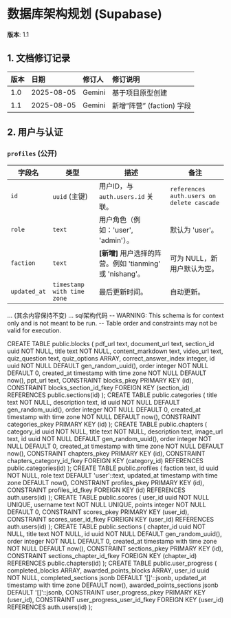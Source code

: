 # 数据库架构规划 (Supabase)

**版本**: 1.1

## 1. 文档修订记录

| 版本  | 日期       | 修订人 | 修订说明                 |
| :---- | :--------- | :----- | :----------------------- |
| 1.0   | 2025-08-05 | Gemini | 基于项目原型创建         |
| 1.1   | 2025-08-05 | Gemini | 新增“阵营” (faction) 字段 |

## 2. 用户与认证

### `profiles` (公开)

| 字段名   | 类型                | 描述                                     | 备注                       |
|----------|---------------------|------------------------------------------|----------------------------|
| `id`     | `uuid` (主键)       | 用户ID，与 `auth.users.id` 关联。        | `references auth.users on delete cascade` |
| `role`   | `text`              | 用户角色（例如：'user', 'admin'）。      | 默认为 'user'。            |
| `faction`| `text`              | **[新增]** 用户选择的阵营。例如 'tianming' 或 'nishang'。 | 可为 NULL，新用户默认为空。 |
| `updated_at` | `timestamp with time zone` | 最后更新时间。                           | 自动更新。                 |

... (其余内容保持不变) ...
sql架构代码
-- WARNING: This schema is for context only and is not meant to be run.
-- Table order and constraints may not be valid for execution.

CREATE TABLE public.blocks (
  pdf_url text,
  document_url text,
  section_id uuid NOT NULL,
  title text NOT NULL,
  content_markdown text,
  video_url text,
  quiz_question text,
  quiz_options ARRAY,
  correct_answer_index integer,
  id uuid NOT NULL DEFAULT gen_random_uuid(),
  order integer NOT NULL DEFAULT 0,
  created_at timestamp with time zone NOT NULL DEFAULT now(),
  ppt_url text,
  CONSTRAINT blocks_pkey PRIMARY KEY (id),
  CONSTRAINT blocks_section_id_fkey FOREIGN KEY (section_id) REFERENCES public.sections(id)
);
CREATE TABLE public.categories (
  title text NOT NULL,
  description text,
  id uuid NOT NULL DEFAULT gen_random_uuid(),
  order integer NOT NULL DEFAULT 0,
  created_at timestamp with time zone NOT NULL DEFAULT now(),
  CONSTRAINT categories_pkey PRIMARY KEY (id)
);
CREATE TABLE public.chapters (
  category_id uuid NOT NULL,
  title text NOT NULL,
  description text,
  image_url text,
  id uuid NOT NULL DEFAULT gen_random_uuid(),
  order integer NOT NULL DEFAULT 0,
  created_at timestamp with time zone NOT NULL DEFAULT now(),
  CONSTRAINT chapters_pkey PRIMARY KEY (id),
  CONSTRAINT chapters_category_id_fkey FOREIGN KEY (category_id) REFERENCES public.categories(id)
);
CREATE TABLE public.profiles (
  faction text,
  id uuid NOT NULL,
  role text DEFAULT 'user'::text,
  updated_at timestamp with time zone DEFAULT now(),
  CONSTRAINT profiles_pkey PRIMARY KEY (id),
  CONSTRAINT profiles_id_fkey FOREIGN KEY (id) REFERENCES auth.users(id)
);
CREATE TABLE public.scores (
  user_id uuid NOT NULL UNIQUE,
  username text NOT NULL UNIQUE,
  points integer NOT NULL DEFAULT 0,
  CONSTRAINT scores_pkey PRIMARY KEY (user_id),
  CONSTRAINT scores_user_id_fkey FOREIGN KEY (user_id) REFERENCES auth.users(id)
);
CREATE TABLE public.sections (
  chapter_id uuid NOT NULL,
  title text NOT NULL,
  id uuid NOT NULL DEFAULT gen_random_uuid(),
  order integer NOT NULL DEFAULT 0,
  created_at timestamp with time zone NOT NULL DEFAULT now(),
  CONSTRAINT sections_pkey PRIMARY KEY (id),
  CONSTRAINT sections_chapter_id_fkey FOREIGN KEY (chapter_id) REFERENCES public.chapters(id)
);
CREATE TABLE public.user_progress (
  completed_blocks ARRAY,
  awarded_points_blocks ARRAY,
  user_id uuid NOT NULL,
  completed_sections jsonb DEFAULT '[]'::jsonb,
  updated_at timestamp with time zone DEFAULT now(),
  awarded_points_sections jsonb DEFAULT '[]'::jsonb,
  CONSTRAINT user_progress_pkey PRIMARY KEY (user_id),
  CONSTRAINT user_progress_user_id_fkey FOREIGN KEY (user_id) REFERENCES auth.users(id)
);